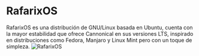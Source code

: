 # RafarixOS
RafarixOS es una distribución de GNU/Linux basada en Ubuntu, cuenta con la mayor estabilidad que ofrece Cannonical en sus versiones LTS, inspirado en distribuciones como Fedora, Manjaro y Linux Mint pero con un toque de simpleza.
![RafarixOS](https://github.com/xoanxc/RafarixOS/blob/main/assets/images/PreLudeOSRedonded.png)

